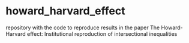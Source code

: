 # howard_harvard_effect
repository with the code to reproduce results in the paper The Howard-Harvard effect: Institutional reproduction of intersectional inequalities
